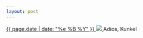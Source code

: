 ```yaml
---
layout: post
---
```


<p>
  <a href="/31">
    <time>{{ page.date | date: "%e %B %Y" }}</time>
    <img src="{{ site.assets_url }}/31.jpg">
  </a>
  Adios, Kunkel
</p>
